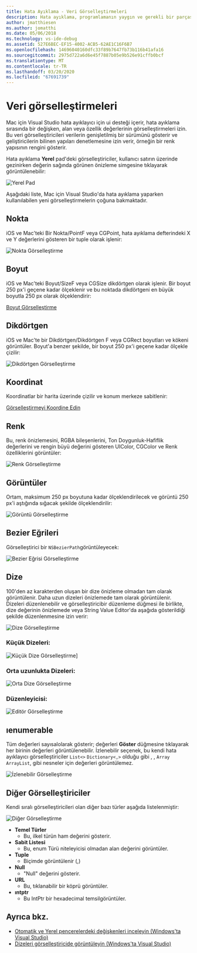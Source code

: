 ```yaml
---
title: Hata Ayıklama - Veri Görselleştirmeleri
description: Hata ayıklama, programlamanın yaygın ve gerekli bir parçasıdır. Mac için Visual Studio, hata ayıklamayı kolaylaştırmak için bir dizi özellik içerir. Bu makalede, hata ayıklama nesneleri denetlenirken görüntülenebilir farklı veri görselleri bakar.
author: jmatthiesen
ms.author: jomatthi
ms.date: 05/06/2018
ms.technology: vs-ide-debug
ms.assetid: 527E6BEC-EF15-4002-ACB5-62AE1C16F6B7
ms.openlocfilehash: 14696040160dfc33f89b7647fb73b116b41afa16
ms.sourcegitcommit: 2975d722a6d6e45f7887b05e9b526e91cffb0bcf
ms.translationtype: MT
ms.contentlocale: tr-TR
ms.lasthandoff: 03/20/2020
ms.locfileid: "67691739"
---
```

# <a name="data-visualizations"></a>Veri görselleştirmeleri

Mac için Visual Studio hata ayıklayıcı için ui desteği içerir, hata ayıklama sırasında bir değişken, alan veya özellik değerlerinin görselleştirmeleri izin. Bu veri görselleştiricileri verilerin genişletilmiş bir sürümünü gösterir ve geliştiricilerin bilinen yapıları denetlemesine izin verir, örneğin bir renk yapısının rengini gösterir.

Hata ayıklama **Yerel** pad'deki görselleştiriciler, kullanıcı satırın üzerinde gezinirken değerin sağında görünen önizleme simgesine tıklayarak görüntülenebilir:

![Yerel Pad](media/data-visualizations-image9.png)

Aşağıdaki liste, Mac için Visual Studio'da hata ayıklama yaparken kullanılabilen yeni görselleştirmelerin çoğuna bakmaktadır.

## <a name="point"></a>Nokta
iOS ve Mac'teki Bir Nokta/PointF veya CGPoint, hata ayıklama defterindeki X ve Y değerlerini gösteren bir tuple olarak işlenir:

![Nokta Görselleştirme](media/data-visualizations-image10.png)

## <a name="size"></a>Boyut
iOS ve Mac'teki Boyut/SizeF veya CGSize dikdörtgen olarak işlenir. Bir boyut 250 px'i geçene kadar ölçeklenir ve bu noktada dikdörtgeni en büyük boyutla 250 px olarak ölçeklendirir:

[Boyut Görselleştirme](media/data-visualizations-image11.png)

## <a name="rectangle"></a>Dikdörtgen
iOS ve Mac'te bir Dikdörtgen/Dikdörtgen F veya CGRect boyutları ve kökeni görüntüler. Boyut'a benzer şekilde, bir boyut 250 px'i geçene kadar ölçekle çizilir:

![Dikdörtgen Görselleştirme](media/data-visualizations-image12.png)

## <a name="coordinate"></a>Koordinat
Koordinatlar bir harita üzerinde çizilir ve konum merkeze sabitlenir:

[Görselleştirmeyi Koordine Edin](media/data-visualizations-image13.png)

## <a name="color"></a>Renk
Bu, renk önizlemesini, RGBA bileşenlerini, Ton Doygunluk-Hafiflik değerlerini ve rengin büyü değerini gösteren UIColor, CGColor ve Renk özelliklerini görüntüler:

![Renk Görselleştirme](media/data-visualizations-image14.png)

## <a name="images"></a>Görüntüler

Ortam, maksimum 250 px boyutuna kadar ölçeklendirilecek ve görüntü 250 px'i aştığında sığacak şekilde ölçeklendirilir:

![Görüntü Görselleştirme](media/data-visualizations-image15.png)

## <a name="bezier-curves"></a>Bezier Eğrileri

Görselleştirici bir `NSBezierPath`görüntüleyecek:

![Bezier Eğrisi Görselleştirme](media/data-visualizations-image16.png)

## <a name="string"></a>Dize

100'den az karakterden oluşan bir dize önizleme olmadan tam olarak görüntülenir. Daha uzun dizeleri önizlemede tam olarak görüntülenir. Dizeleri düzenlenebilir ve görselleştiricibir düzenleme düğmesi ile birlikte, dize değerinin önizlemede veya String Value Editor'da aşağıda gösterildiği şekilde düzenlenmesine izin verir:

![Dize Görselleştirme](media/data-visualizations-image17.png)

### <a name="small-strings"></a>Küçük Dizeleri:
![Küçük Dize Görselleştirme](media/data-visualizations-image18.png)]

### <a name="medium-length-strings"></a>Orta uzunlukta Dizeleri:
![Orta Dize Görselleştirme](media/data-visualizations-image19.png)

### <a name="editor"></a>Düzenleyicisi:

![Editör Görselleştirme](media/data-visualizations-image21.png)

## <a name="ienumerable"></a>ıenumerable

Tüm değerleri sayısalolarak gösterir; değerleri **Göster** düğmesine tıklayarak her birinin değerleri görüntülenebilir. İzlenebilir seçenek, bu kendi hata ayıklayıcı görselleştiriciler `List<>` `Dictionary<,>` olduğu gibi , , `Array` `ArrayList`, gibi nesneler için değerleri görüntülemez.

![İzlenebilir Görselleştirme](media/data-visualizations-image22.png)

## <a name="other-visualizers"></a>Diğer Görselleştiriciler

Kendi sıralı görselleştiricileri olan diğer bazı türler aşağıda listelenmiştir:

![Diğer Görselleştirme](media/data-visualizations-image23.png)

* **Temel Türler**
  * Bu, ilkel türün ham değerini gösterir.
* **Sabit Listesi**
  * Bu, enum Türü niteleyicisi olmadan alan değerini görüntüler.
* **Tuple**
  * Biçimde görüntülenir (,)
* **Null**
  * "Null" değerini gösterir.
* **URL**
  * Bu, tıklanabilir bir köprü görüntüler.
* **ıntptr**
  * Bu IntPtr bir hexadecimal temsilgörüntüler.

## <a name="see-also"></a>Ayrıca bkz.

- [Otomatik ve Yerel pencerelerdeki değişkenleri inceleyin (Windows'ta Visual Studio)](/visualstudio/debugger/autos-and-locals-windows)
- [Dizeleri görselleştiricide görüntüleyin (Windows'ta Visual Studio)](/visualstudio/debugger/string-visualizer-dialog-box)